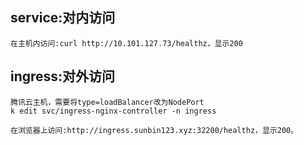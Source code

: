 ## service:对内访问
    在主机内访问:curl http://10.101.127.73/healthz，显示200

## ingress:对外访问
    腾讯云主机，需要将type=loadBalancer改为NodePort
    k edit svc/ingress-nginx-controller -n ingress

    在浏览器上访问:http://ingress.sunbin123.xyz:32200/healthz，显示200。
